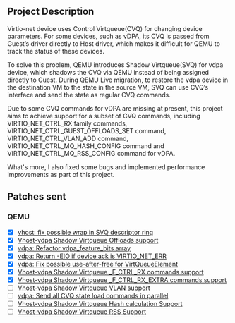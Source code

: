 ## Project Description

Virtio-net device uses Control Virtqueue(CVQ) for changing device parameters. For some devices, such as vDPA, its CVQ is passed from Guest’s driver directly to Host driver, which makes it difficult for QEMU to track the status of these devices.

To solve this problem, QEMU introduces Shadow Virtqueue(SVQ) for vdpa device, which shadows the CVQ via QEMU instead of being assigned directly to Guest. During QEMU Live migration, to restore the vdpa device in the destination VM to the state in the source VM, SVQ can use CVQ’s interface and send the state as regular CVQ commands.

Due to some CVQ commands for vDPA are missing at present, this project aims to achieve support for a subset of CVQ commands, including VIRTIO_NET_CTRL_RX family commands, VIRTIO_NET_CTRL_GUEST_OFFLOADS_SET command, VIRTIO_NET_CTRL_VLAN_ADD command, VIRTIO_NET_CTRL_MQ_HASH_CONFIG command and VIRTIO_NET_CTRL_MQ_RSS_CONFIG command for vDPA.

What's more, I also fixed some bugs and implemented performance improvements as part of this project.

## Patches sent

### QEMU

- [x] [vhost: fix possible wrap in SVQ descriptor ring](https://lore.kernel.org/all/20230509084817.3973-1-yin31149@gmail.com/)
- [x] [Vhost-vdpa Shadow Virtqueue Offloads support](https://lore.kernel.org/all/cover.1685704856.git.yin31149@gmail.com/)
- [x] [vdpa: Refactor vdpa_feature_bits array](https://lore.kernel.org/all/cover.1688130570.git.yin31149@gmail.com/)
- [x] [vdpa: Return -EIO if device ack is VIRTIO_NET_ERR](https://lore.kernel.org/all/cover.1688438055.git.yin31149@gmail.com/)
- [x] [vdpa: Fix possible use-after-free for VirtQueueElement](https://lore.kernel.org/all/cover.1688746840.git.yin31149@gmail.com/)
- [x] [Vhost-vdpa Shadow Virtqueue _F_CTRL_RX commands support](https://lore.kernel.org/all/cover.1688743107.git.yin31149@gmail.com/)
- [x] [Vhost-vdpa Shadow Virtqueue _F_CTRL_RX_EXTRA commands support](https://lore.kernel.org/all/cover.1688797728.git.yin31149@gmail.com/)
- [ ] [Vhost-vdpa Shadow Virtqueue VLAN support](https://lore.kernel.org/all/cover.1690106284.git.yin31149@gmail.com/)
- [ ] [vdpa: Send all CVQ state load commands in parallel](https://lore.kernel.org/all/cover.1689748694.git.yin31149@gmail.com/)
- [ ] [Vhost-vdpa Shadow Virtqueue Hash calculation Support](https://lore.kernel.org/all/cover.1691762906.git.yin31149@gmail.com/)
- [ ] [Vhost-vdpa Shadow Virtqueue RSS Support](https://lore.kernel.org/all/cover.1691766252.git.yin31149@gmail.com/)
